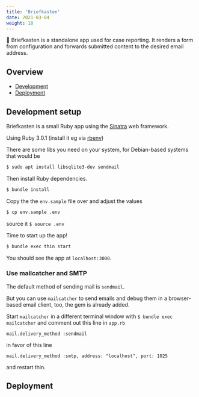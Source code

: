 ```yaml
---
title: 'Briefkasten'
date: 2021-03-04
weight: 10
---
```


📮 Briefkasten is a standalone app used for case reporting. It renders a form from configuration and forwards submitted content to the desired email address.

## Overview

- [Development](/docs/briefkasten#development)
- [Deployment](/docs/briefkasten#deployment)

## Development setup

Briefkasten is a small Ruby app using the [Sinatra](http://sinatrarb.com/) web framework.

Using Ruby 3.0.1 (install it eg via [rbenv](https://github.com/rbenv/rbenv))

There are some libs you need on your system, for Debian-based systems that would be

``` bash
$ sudo apt install libsqlite3-dev sendmail
```
Then install Ruby dependencies.

``` bash
$ bundle install
```
Copy the the `env.sample` file over and adjust the values

``` bash
$ cp env.sample .env
```
source it `$ source .env`

Time to start up the app!

``` bash
$ bundle exec thin start
```
You should see the app at `localhost:3000`.

### Use mailcatcher and SMTP

The default method of sending mail is `sendmail`.

But you can use `mailcatcher` to send emails and debug them in a browser-based email client, too, the gem is already added.

Start `mailcatcher` in a different terminal window with `$ bundle exec mailcatcher` and comment out this line in `app.rb`

`mail.delivery_method :sendmail`

in favor of this line

`mail.delivery_method :smtp, address: "localhost", port: 1025`

and restart thin.

## Deployment
